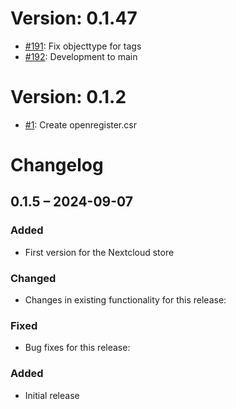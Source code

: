# Version: 0.1.47

* [#191](https://github.com/ConductionNL/openregister/pull/191): Fix objecttype for tags
* [#192](https://github.com/ConductionNL/openregister/pull/192): Development to main


# Version: 0.1.2

* [#1](https://github.com/ConductionNL/openregister/pull/1): Create openregister.csr

# Changelog

## 0.1.5 – 2024-09-07
### Added
- First version for the Nextcloud store

### Changed
- Changes in existing functionality for this release:

### Fixed
- Bug fixes for this release:

### Added
- Initial release

